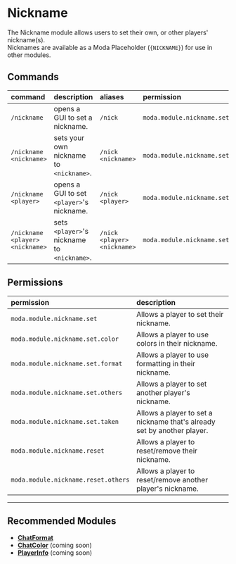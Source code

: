 # Nickname

 The Nickname module allows users to set their own, or other players' nickname(s).  
 Nicknames are available as a Moda Placeholder (`{NICKNAME}`) for use in other modules.

## Commands

 | command                         | description                                 | aliases                     | permission                        |
 | :------------------------------ | :------------------------------------------ | :-------------------------- | :-------------------------------- |
 | `/nickname`                     | opens a GUI to set a nickname.              | `/nick`                     | `moda.module.nickname.set`        |
 | `/nickname <nickname>`          | sets your own nickname to `<nickname>`.     | `/nick <nickname>`          | `moda.module.nickname.set`        |
 | `/nickname <player>`            | opens a GUI to set `<player>`'s nickname.   | `/nick <player>`            | `moda.module.nickname.set.others` |
 | `/nickname <player> <nickname>` | sets `<player>`'s nickname to `<nickname>`. | `/nick <player> <nickname>` | `moda.module.nickname.set.others` |

## Permissions

 | permission                          | description                                                             |
 | :---------------------------------- | :---------------------------------------------------------------------- |
 | `moda.module.nickname.set`          | Allows a player to set their nickname.                                  |
 | `moda.module.nickname.set.color`    | Allows a player to use colors in their nickname.                        |
 | `moda.module.nickname.set.format`   | Allows a player to use formatting in their nickname.                    |
 | `moda.module.nickname.set.others`   | Allows a player to set another player's nickname.                       |
 | `moda.module.nickname.set.taken`    | Allows a player to set a nickname that's already set by another player. |
 | `moda.module.nickname.reset`        | Allows a player to reset/remove their nickname.                         |
 | `moda.module.nickname.reset.others` | Allows a player to reset/remove another player's nickname.              |

---

## Recommended Modules

- **[ChatFormat](https://github.com/ModaPlugin/ChatFormat "lets admins make the chat look fancy!")**
- **[ChatColor](https://github.com/orgs/ModaPlugin/projects/2#card-35374379 "lets players use colors and formatting to spice up their chat.")** (coming soon)
- **[PlayerInfo](https://github.com/orgs/ModaPlugin/projects/2#card-35437336 "stores and is able to display information about a player's whereabouts, login date etc.")** (coming soon)

